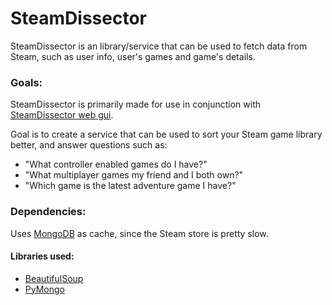 # SteamDissector

SteamDissector is an library/service that can be used to fetch data from Steam, such as user info, user's games and game's details.

### Goals:

SteamDissector is primarily made for use in conjunction with [SteamDissector web gui](https://github.com/zemm/steam-dissector-gui).

Goal is to create a service that can be used to sort your Steam game library better, and answer questions such as:
* "What controller enabled games do I have?"
* "What multiplayer games my friend and I both own?"
* "Which game is the latest adventure game I have?"

### Dependencies:

Uses [MongoDB](http://www.mongodb.org/) as cache, since the Steam store is pretty slow.

#### Libraries used:

* [BeautifulSoup](http://www.crummy.com/software/BeautifulSoup/)
* [PyMongo](https://github.com/mongodb/mongo-python-driver/)
